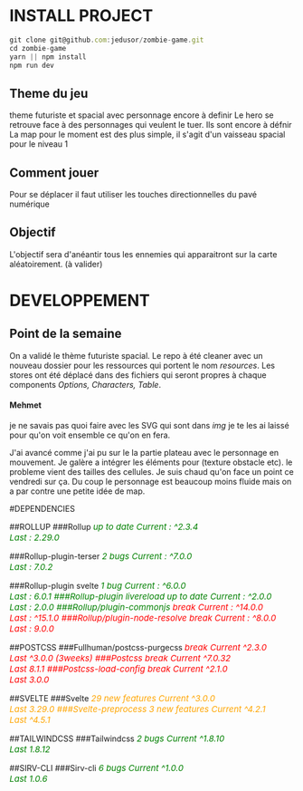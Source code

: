# INSTALL PROJECT

```javascript
git clone git@github.com:jedusor/zombie-game.git
cd zombie-game
yarn || npm install
npm run dev
```

## Theme du jeu

theme futuriste et spacial avec personnage encore à definir 
Le hero se retrouve face à des personnages qui veulent le tuer. Ils sont encore à défnir
La map pour le moment est des plus simple, il s'agit d'un vaisseau spacial pour le niveau 1

## Comment jouer 

Pour se déplacer il faut utiliser les touches directionnelles du pavé numérique

## Objectif 

L'objectif sera d'anéantir tous les ennemies qui apparaitront sur la carte aléatoirement. (à valider)


# DEVELOPPEMENT

## Point de la semaine

On a validé le thème futuriste spacial.
Le repo à été cleaner avec un nouveau dossier pour les ressources qui portent le nom *resources*.
Les stores ont été déplacé dans des fichiers qui seront propres à chaque components *Options, Characters, Table*.

#### Mehmet
je ne savais pas quoi faire avec les SVG qui sont dans *img* je te les ai laissé pour qu'on voit ensemble ce qu'on en fera.

J'ai avancé comme j'ai pu sur le la partie plateau avec le personnage en mouvement. Je galère a intégrer les éléments pour (texture obstacle etc). le probleme vient des tailles des cellules. Je suis chaud qu'on face un point ce vendredi sur ça. 
Du coup le personnage est beaucoup moins fluide mais on a par contre une petite idée de map. 


#DEPENDENCIES 

##ROLLUP 
###Rollup <span style="color:green;font-style:italic; font-size:15px">up to date
<span style="color:green;">
Current : ^2.3.4 <br>
Last : 2.29.0

###Rollup-plugin-terser  <span style="color:green;font-style:italic;font-size:15px">2 bugs
<span style="color:green;">
Current : ^7.0.0 <br>
Last : 7.0.2 

###Rollup-plugin svelte <span style="color:green;font-style:italic;font-size:15px">1 bug
<span style="color:green;">
Current : ^6.0.0 <br>
Last : 6.0.1
###Rollup-plugin livereload <span style="color:green;font-style:italic;font-size:15px">up to date
<span style="color:green;">
Current : ^2.0.0 <br>
Last : 2.0.0
###Rollup/plugin-commonjs  <span style="color:red;font-style:italic;font-size:15px">break
<span style="color:red;">
Current : ^14.0.0 <br>
Last : ^15.1.0
###Rollup/plugin-node-resolve <span style="color:red;font-style:italic;font-size:15px"> break
<span style="color:red;">
Current : ^8.0.0 <br>
Last : 9.0.0 


##POSTCSS
###Fullhuman/postcss-purgecss <span style="color:red;font-style:italic;font-size:15px">break
<span style="color:red;">
Current ^2.3.0 <br>
Last ^3.0.0 (3weeks)
###Postcss <span style="color:red;font-style:italic;font-size:15px"> break
<span style="color:red;">
Current ^7.0.32 <br>
Last 8.1.1 
###Postcss-load-config <span style="color:red;font-style:italic;font-size:15px">break
<span style="color:red;">
Current ^2.1.0 <br>
Last 3.0.0 

##SVELTE
###Svelte <span style="color:orange;font-style:italic;font-size:15px"> 29 new features
<span style="color:orange;">
Current ^3.0.0 <br>
Last 3.29.0 
###Svelte-preprocess <span style="color:orange;font-style:italic;font-size:15px"> 3 new features
<span style="color:orange;">
Current ^4.2.1 <br>
Last ^4.5.1 

##TAILWINDCSS
###Tailwindcss <span style="color:green;font-style:italic;font-size:15px">2 bugs
<span style="color:green;">
Current ^1.8.10 <br>
Last 1.8.12

##SIRV-CLI
###Sirv-cli <span style="color:green;font-style:italic;font-size:15px">6 bugs
<span style="color:green;">
Current ^1.0.0 <br>
Last 1.0.6 


















